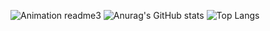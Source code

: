 ![Animation readme3](https://github.com/PawelOwiesek/PawelOwiesek/assets/121549413/c6836452-b559-45e3-94da-a7ec2fe1d45e)
![Anurag's GitHub stats](https://github-readme-stats.vercel.app/api?username=pawelowiesek&show_icons=true&theme=tokyonight)
![Top Langs](https://github-readme-stats.vercel.app/api/top-langs/?username=pawelowiesek&show_icons=true&theme=tokyonight)
